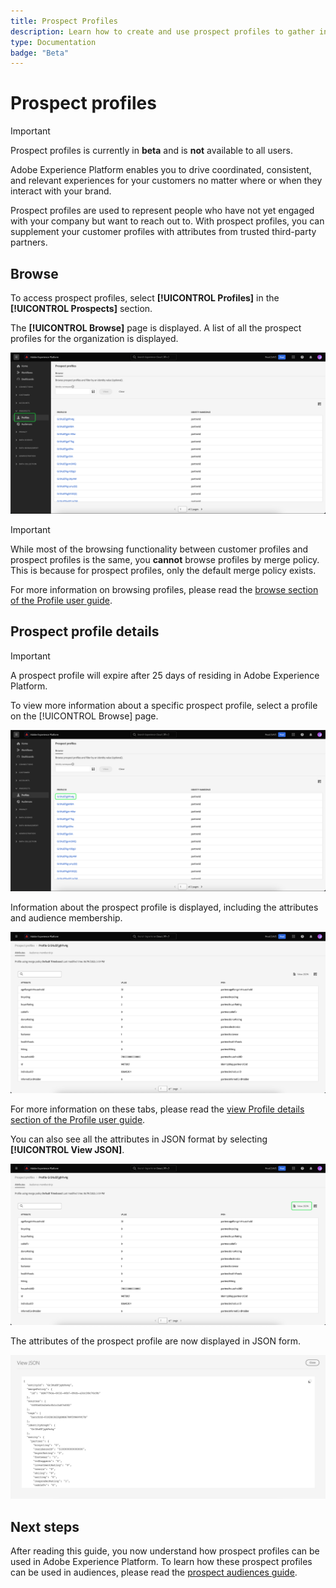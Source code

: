 ```yaml
---
title: Prospect Profiles
description: Learn how to create and use prospect profiles to gather information about unknown customers using third-party information. 
type: Documentation
badge: "Beta"
---
```


# Prospect profiles

>[!IMPORTANT]
>
>Prospect profiles is currently in **beta** and is **not** available to all users.

Adobe Experience Platform enables you to drive coordinated, consistent, and relevant experiences for your customers no matter where or when they interact with your brand. 

Prospect profiles are used to represent people who have not yet engaged with your company but want to reach out to. With prospect profiles, you can supplement your customer profiles with attributes from trusted third-party partners.

## Browse

To access prospect profiles, select **[!UICONTROL Profiles]** in the **[!UICONTROL Prospects]** section.

The **[!UICONTROL Browse]** page is displayed. A list of all the prospect profiles for the organization is displayed.

![The [!UICONTROL Profiles] button is highlighted, displaying the [!UICONTROL Browse] page for prospect profiles.](../images/prospect-profile/browse-profiles.png)

>[!IMPORTANT]
>
>While most of the browsing functionality between customer profiles and prospect profiles is the same, you **cannot** browse profiles by merge policy. This is because for prospect profiles, only the default merge policy exists.

For more information on browsing profiles, please read the [browse section of the Profile user guide](./user-guide.md#browse-identity).

## Prospect profile details

>[!IMPORTANT]
>
>A prospect profile will expire after 25 days of residing in Adobe Experience Platform.

To view more information about a specific prospect profile, select a profile on the [!UICONTROL Browse] page.

![A prospect profile is highlighted on the browse page.](../images/prospect-profile/select-specific-profile.png)

Information about the prospect profile is displayed, including the attributes and audience membership. 

![The prospect profile details page is displayed.](../images/prospect-profile/profile-details.png)

For more information on these tabs, please read the [view Profile details section of the Profile user guide](./user-guide.md#profile-detail).

You can also see all the attributes in JSON format by selecting **[!UICONTROL View JSON]**.

![The [!UICONTROL View JSON] button is highlighted on the prospect profile details page.](../images/prospect-profile/profile-select-view-json.png)

The attributes of the prospect profile are now displayed in JSON form.

![The prospect profile's attributes are displayed in JSON form.](../images/prospect-profile/profile-view-json.png)

## Next steps

After reading this guide, you now understand how prospect profiles can be used in Adobe Experience Platform. To learn how these prospect profiles can be used in audiences, please read the [prospect audiences guide](../../segmentation/ui/prospect-audience.md).
